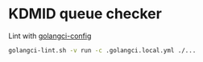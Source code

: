 # KDMID queue checker

Lint with [golangci-config](https://github.com/truewebber/golangci-config)
```bash
golangci-lint.sh -v run -c .golangci.local.yml ./...
```

